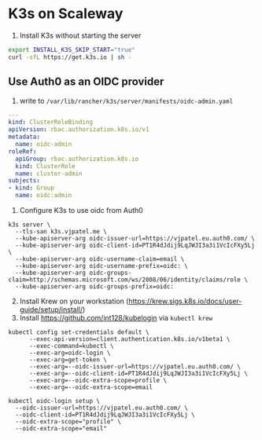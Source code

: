 # K3s on Scaleway

1. Install K3s without starting the server
```bash
export INSTALL_K3S_SKIP_START="true"
curl -sfL https://get.k3s.io | sh -
```

## Use Auth0 as an OIDC provider

1. write to `/var/lib/rancher/k3s/server/manifests/oidc-admin.yaml`
```yaml
---
kind: ClusterRoleBinding
apiVersion: rbac.authorization.k8s.io/v1
metadata:
  name: oidc-admin
roleRef:
  apiGroup: rbac.authorization.k8s.io
  kind: ClusterRole
  name: cluster-admin
subjects:
- kind: Group
  name: oidc:admin
```

1. Configure K3s to use oidc from Auth0
```
k3s server \
  --tls-san k3s.vjpatel.me \
  --kube-apiserver-arg oidc-issuer-url=https://vjpatel.eu.auth0.com/ \
  --kube-apiserver-arg oidc-client-id=PT1R4dJdij9LqJWJI3a3i1VcIcFXy5Lj \
  --kube-apiserver-arg oidc-username-claim=email \
  --kube-apiserver-arg oidc-username-prefix=oidc: \
  --kube-apiserver-arg oidc-groups-claim=http://schemas.microsoft.com/ws/2008/06/identity/claims/role \
  --kube-apiserver-arg oidc-groups-prefix=oidc:
```

2. Install Krew on your workstation (https://krew.sigs.k8s.io/docs/user-guide/setup/install/)
3. Install https://github.com/int128/kubelogin via `kubectl krew`

```
kubectl config set-credentials default \
	  --exec-api-version=client.authentication.k8s.io/v1beta1 \
	  --exec-command=kubectl \
	  --exec-arg=oidc-login \
	  --exec-arg=get-token \
	  --exec-arg=--oidc-issuer-url=https://vjpatel.eu.auth0.com/ \
	  --exec-arg=--oidc-client-id=PT1R4dJdij9LqJWJI3a3i1VcIcFXy5Lj \
	  --exec-arg=--oidc-extra-scope=profile \
	  --exec-arg=--oidc-extra-scope=email

```

```
kubectl oidc-login setup \
  --oidc-issuer-url=https://vjpatel.eu.auth0.com/ \
  --oidc-client-id=PT1R4dJdij9LqJWJI3a3i1VcIcFXy5Lj \
  --oidc-extra-scope="profile" \
  --oidc-extra-scope="email"
```
